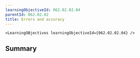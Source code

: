 ```yaml
---
learningObjectiveId: 062.02.02.04
parentId: 062.02.02
title: Errors and accuracy
---
```


```tsx eval
<LearningOBjectives learningObjectiveId={062.02.02.04} />
```

## Summary
